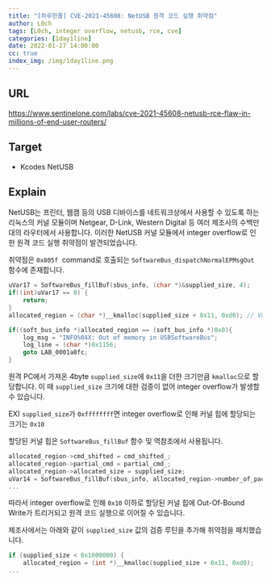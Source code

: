 ```yaml
---
title: "[하루한줄] CVE-2021-45608: NetUSB 원격 코드 실행 취약점"
author: L0ch
tags: [L0ch, integer overflow, netusb, rce, cve]
categories: [1day1line]
date: 2022-01-27 14:00:00
cc: true
index_img: /img/1day1line.png
---
```


## URL

https://www.sentinelone.com/labs/cve-2021-45608-netusb-rce-flaw-in-millions-of-end-user-routers/

## Target

- Kcodes NetUSB

## Explain

NetUSB는 프린터, 웹캠 등의 USB 디바이스를 네트워크상에서 사용할 수 있도록 하는 리눅스의 커널 모듈이며 Netgear, D-Link, Western Digital 등 여러 제조사의 수백만대의 라우터에서 사용합니다. 이러한 NetUSB 커널 모듈에서 integer overflow로 인한 원격 코드 실행 취약점이 발견되었습니다.

취약점은 `0x805f`  command로 호출되는 `SoftwareBus_dispatchNormalEPMsgOut` 함수에 존재합니다.

```c
uVar17 = SoftwareBus_fillBuf(sbus_info, (char *)&supplied_size, 4);
if((int)uVar17 == 0) {
	return; 
}
allocated_region = (char *)__kmalloc(supplied_size + 0x11, 0xd0); // Vuln!

if((soft_bus_info *)allocated_region == (soft_bus_info *)0x0){
	log_msg = "INFO%04X: Out of memory in USBSoftwareBus";
	log_line = (char *)0x1156;
	goto LAB_0001a8fc;
}
```

원격 PC에서 가져온 4byte  `supplied_size`에 `0x11`을 더한 크기만큼 `kmalloc`으로 할당합니다. 이 때 `supplied_size` 크기에 대한 검증이 없어 integer overflow가 발생할 수 있습니다.

EX) `supplied_size`가 `0xffffffff`면 integer overflow로 인해 커널 힙에 할당되는 크기는 `0x10`



할당된 커널 힙은 `SoftwareBus_fillBuf` 함수 및 역참조에서 사용됩니다.

```c
allocated_region->cmd_shifted = cmd_shifted_;
allocated_region->partial_cmd = partial_cmd_;
allocated_region->allocated_size = supplied_size;
uVar14 = SoftwareBus_fillBuf(sbus_info, allocated_region->number_of_packets,4);
...

```

따라서 integer overflow로 인해 `0x10` 이하로 할당된 커널 힙에 Out-Of-Bound Write가 트리거되고 원격 코드 실행으로 이어질 수 있습니다.



제조사에서는 아래와 같이 `supplied_size` 값의 검증 루틴을 추가해 취약점을 패치했습니다.

```c
if (supplied_size < 0x1000000) {
	allocated_region = (int *)__kmalloc(supplied_size + 0x11, 0xd0);
...
```
